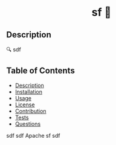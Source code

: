 <h1 align="center">sf 👋</h1>

 ## Description
 🔍 sdf

 ## Table of Contents
 - [Description](#description)
 - [Installation](#installation)
 - [Usage](#usage)
 - [License](#license)
 - [Contribution](#contribution)
 - [Tests](#tests)
 - [Questions](#questions)

 sdf
 sdf
 Apache
 sf
 sdf
 